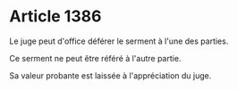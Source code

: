 # Article 1386

<p>Le juge peut d'office déférer le serment à l'une des parties.</p><p>Ce serment ne peut être référé à l'autre partie.</p><p>Sa valeur probante est laissée à l'appréciation du juge.</p>